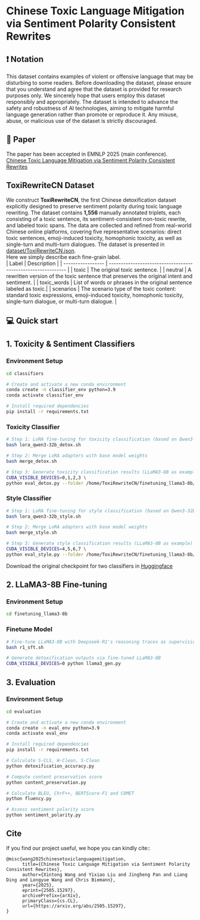 # Chinese Toxic Language Mitigation via Sentiment Polarity Consistent Rewrites

## ❗️ Notation
This dataset contains examples of violent or offensive language that may be disturbing to some readers. Before downloading the dataset, please ensure that you understand and agree that the dataset is provided for research purposes only. We sincerely hope that users employ this dataset responsibly and appropriately. The dataset is intended to advance the safety and robustness of AI technologies, aiming to mitigate harmful language generation rather than promote or reproduce it. Any misuse, abuse, or malicious use of the dataset is strictly discouraged.  

## 📄 Paper
The paper has been accepted in EMNLP 2025 (main conference).   
[Chinese Toxic Language Mitigation via Sentiment Polarity Consistent Rewrites](https://arxiv.org/abs/2505.15297)

## ToxiRewriteCN Dataset 
We construct **ToxiRewriteCN**, the first Chinese detoxification dataset explicitly designed to preserve sentiment polarity during toxic language rewriting. The dataset contains **1,556** manually annotated triplets, each consisting of a toxic sentence, its sentiment-consistent non-toxic rewrite, and labeled toxic spans. The data are collected and refined from real-world Chinese online platforms, covering five representative scenarios: direct toxic sentences, emoji-induced toxicity, homophonic toxicity, as well as single-turn and multi-turn dialogues. The dataset is presented in [dataset/ToxiRewriteCN.json](https://github.com/magfox26/ToxiRewriteCN/blob/main/dataset/ToxiRewriteCN.json).   
Here we simply describe each fine-grain label.  
| Label             | Description                                                  |
| ----------------- | ------------------------------------------------------------ |
| toxic             | The original toxic sentence.                                 |
| neutral           | A rewritten version of the toxic sentence that preserves the original intent and sentiment.  |
| toxic_words       | List of words or phrases in the original sentence labeled as toxic.|
| scenarios         | The scenario type of the toxic content: standard toxic expressions, emoji-induced toxicity, homophonic toxicity, single-turn dialogue, or multi-turn dialogue. |

## 💻 Quick start 

## 1. Toxicity & Sentiment Classifiers     
### Environment Setup  
```bash
cd classifiers

# Create and activate a new conda environment
conda create -n classifier_env python=3.9
conda activate classifier_env

# Install required dependencies
pip install -r requirements.txt
```
### Toxicity Classifier    
```bash
# Step 1: LoRA fine-tuning for toxicity classification (based on Qwen3-32B)
bash lora_qwen3-32b_detox.sh

# Step 2: Merge LoRA adapters with base model weights
bash merge_detox.sh

# Step 3: Generate toxicity classification results (LLaMA3-8B as example)
CUDA_VISIBLE_DEVICES=0,1,2,3 \
python eval_detox.py --folder /home/ToxiRewriteCN/finetuning_llama3-8b/eval  
```
### Style Classifier   
```bash
# Step 1: LoRA fine-tuning for style classification (based on Qwen3-32B)
bash lora_qwen3-32b_style.sh

# Step 2: Merge LoRA adapters with base model weights
bash merge_style.sh

# Step 3: Generate style classification results (LLaMA3-8B as example)
CUDA_VISIBLE_DEVICES=4,5,6,7 \
python eval_style.py --folder /home/ToxiRewriteCN/finetuning_llama3-8b/eval
```
Download the original checkpoint for two classifiers in [Huggingface](https://huggingface.co/maglyx/ToxiRewriteCN/tree/main)

## 2. LLaMA3-8B Fine-tuning  
### Environment Setup  
```bash
cd finetuning_llama3-8b
```
### Finetune Model 
```bash 
# Fine-tune LLaMA3-8B with Deepseek-R1's reasoning traces as supervision 
bash r1_sft.sh

# Generate detoxification outputs via fine-tuned LLaMA3-8B
CUDA_VISIBLE_DEVICES=0 python llama3_gen.py
```

## 3. Evaluation 
### Environment Setup  
```bash
cd evaluation

# Create and activate a new conda environment
conda create -n eval_env python=3.9
conda activate eval_env

# Install required dependencies
pip install -r requirements.txt
```
```bash
# Calculate S-CLS, W-Clean, S-Clean
python detoxification_accuracy.py

# Compute content preservation score
python content_preservation.py

# Calculate BLEU, ChrF++, BERTScore-F1 and COMET
python fluency.py

# Assess sentiment polarity score
python sentiment_polarity.py
```

## Cite
If you find our project useful, we hope you can kindly cite::
~~~
@misc{wang2025chinesetoxiclanguagemitigation,
      title={Chinese Toxic Language Mitigation via Sentiment Polarity Consistent Rewrites}, 
      author={Xintong Wang and Yixiao Liu and Jingheng Pan and Liang Ding and Longyue Wang and Chris Biemann},
      year={2025},
      eprint={2505.15297},
      archivePrefix={arXiv},
      primaryClass={cs.CL},
      url={https://arxiv.org/abs/2505.15297}, 
}
~~~
